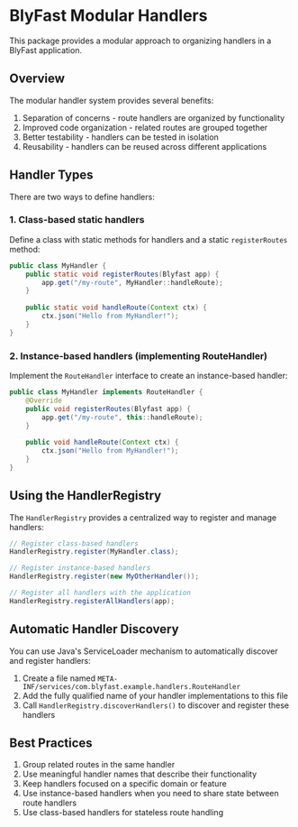 # BlyFast Modular Handlers

This package provides a modular approach to organizing handlers in a BlyFast application.

## Overview

The modular handler system provides several benefits:
1. Separation of concerns - route handlers are organized by functionality
2. Improved code organization - related routes are grouped together
3. Better testability - handlers can be tested in isolation
4. Reusability - handlers can be reused across different applications

## Handler Types

There are two ways to define handlers:

### 1. Class-based static handlers

Define a class with static methods for handlers and a static `registerRoutes` method:

```java
public class MyHandler {
    public static void registerRoutes(Blyfast app) {
        app.get("/my-route", MyHandler::handleRoute);
    }
    
    public static void handleRoute(Context ctx) {
        ctx.json("Hello from MyHandler!");
    }
}
```

### 2. Instance-based handlers (implementing RouteHandler)

Implement the `RouteHandler` interface to create an instance-based handler:

```java
public class MyHandler implements RouteHandler {
    @Override
    public void registerRoutes(Blyfast app) {
        app.get("/my-route", this::handleRoute);
    }
    
    public void handleRoute(Context ctx) {
        ctx.json("Hello from MyHandler!");
    }
}
```

## Using the HandlerRegistry

The `HandlerRegistry` provides a centralized way to register and manage handlers:

```java
// Register class-based handlers
HandlerRegistry.register(MyHandler.class);

// Register instance-based handlers
HandlerRegistry.register(new MyOtherHandler());

// Register all handlers with the application
HandlerRegistry.registerAllHandlers(app);
```

## Automatic Handler Discovery

You can use Java's ServiceLoader mechanism to automatically discover and register handlers:

1. Create a file named `META-INF/services/com.blyfast.example.handlers.RouteHandler`
2. Add the fully qualified name of your handler implementations to this file
3. Call `HandlerRegistry.discoverHandlers()` to discover and register these handlers

## Best Practices

1. Group related routes in the same handler
2. Use meaningful handler names that describe their functionality
3. Keep handlers focused on a specific domain or feature
4. Use instance-based handlers when you need to share state between route handlers
5. Use class-based handlers for stateless route handling 